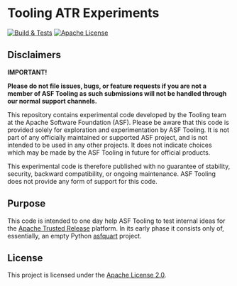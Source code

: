 # Tooling ATR Experiments

<a href="https://github.com/apache/tooling-atr-experiments/actions/workflows/build.yml?query=branch%3Amain"><img alt="Build & Tests" src="https://github.com/apache/tooling-atr-experiments/actions/workflows/build.yml/badge.svg?branch=main" /></a>
<a href="https://github.com/apache/tooling-atr-experiments/blob/main/LICENSE"><img alt="Apache License" src="https://img.shields.io/github/license/apache/tooling-atr-experiments" /></a>

## Disclaimers

**IMPORTANT!**

**Please do not file issues, bugs, or feature requests if you are not a member of ASF Tooling as such submissions will not be handled through our normal support channels.**

This repository contains experimental code developed by the Tooling team at the Apache Software Foundation (ASF). Please be aware that this code is provided solely for exploration and experimentation by ASF Tooling. It is not part of any officially maintained or supported ASF project, and is not intended to be used in any other projects. It does not indicate choices which may be made by the ASF Tooling in future for official products.

This experimental code is therefore published with no guarantee of stability, security, backward compatibility, or ongoing maintenance. ASF Tooling does not provide any form of support for this code.

## Purpose

This code is intended to one day help ASF Tooling to test internal ideas for the [Apache Trusted Release](https://github.com/apache/tooling-docs/blob/main/apache-trusted-release/requirements.md) platform. In its early phase it consists only of, essentially, an empty Python [asfquart](https://github.com/apache/infrastructure-asfquart) project.

## License

This project is licensed under the [Apache License 2.0](LICENSE).
